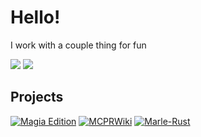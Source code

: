 # Hello!

I work with a couple thing for fun

![](https://github-readme-streak-stats.herokuapp.com/?user=Kagaries&theme=dark&hide_border=false)
![](https://github-readme-stats.vercel.app/api/top-langs/?username=Kagaries&theme=dark&hide_border=false&include_all_commits=true&count_private=true&layout=compact)

## Projects

[![Magia Edition](https://github-readme-stats.vercel.app/api/pin/?username=kagaries&repo=magia-edition-public&theme=dark)](https://github.com/kagaries/magia-edition-public)
[![MCPRWiki](https://github-readme-stats.vercel.app/api/pin/?username=kagaries&repo=MCPRWiki&theme=dark)](https://github.com/kagaries/MCPRWiki)
[![Marle-Rust](https://github-readme-stats.vercel.app/api/pin/?username=kagaries&repo=Marle-Rust&theme=dark)](https://github.com/kagaries/Marle-Rust)
